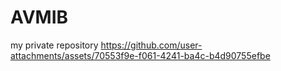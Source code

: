 # AVMIB 
my private repository
https://github.com/user-attachments/assets/70553f9e-f061-4241-ba4c-b4d90755efbe


